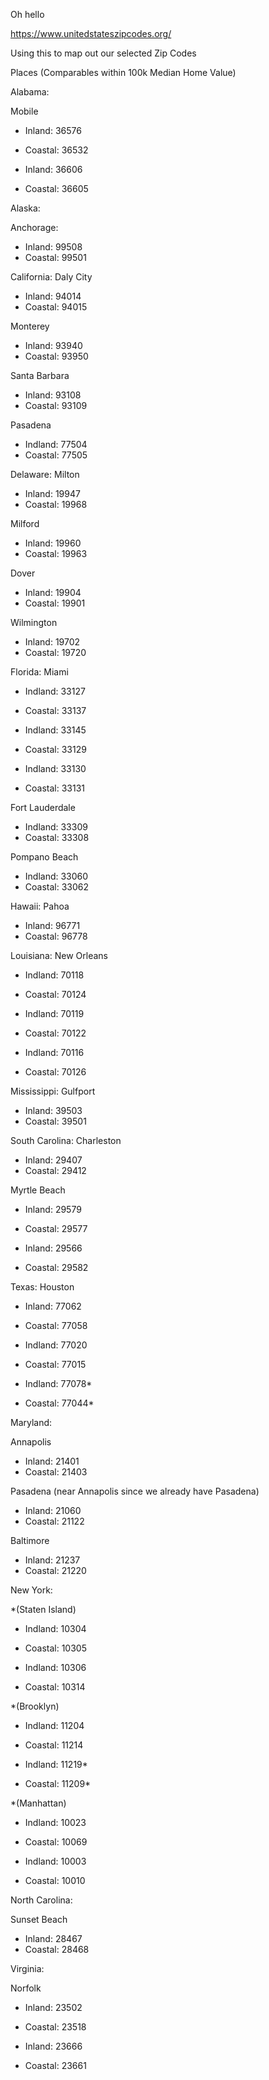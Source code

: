 Oh hello

https://www.unitedstateszipcodes.org/

Using this to map out our selected Zip Codes


Places (Comparables within 100k Median Home Value)

Alabama:

Mobile
- Inland: 36576
- Coastal: 36532

- Inland: 36606
- Coastal: 36605

Alaska:

Anchorage:
- Inland: 99508
- Coastal: 99501

California:
Daly City
- Inland: 94014
- Coastal: 94015

Monterey
- Inland: 93940
- Coastal: 93950

Santa Barbara

- Inland: 93108
- Coastal: 93109

Pasadena
- Indland: 77504
- Coastal: 77505


Delaware:
Milton
- Inland: 19947
- Coastal: 19968

Milford
- Inland: 19960
- Coastal: 19963

Dover
- Inland: 19904
- Coastal: 19901

Wilmington
- Inland: 19702
- Coastal: 19720



Florida:
Miami
- Indland: 33127
- Coastal: 33137

- Indland: 33145
- Coastal: 33129

- Indland: 33130
- Coastal: 33131

Fort Lauderdale
- Indland: 33309
- Coastal: 33308

Pompano Beach
- Indland: 33060
- Coastal: 33062


Hawaii:
Pahoa
- Inland: 96771
- Coastal: 96778




Louisiana:
New Orleans
- Indland: 70118
- Coastal: 70124

- Indland: 70119
- Coastal: 70122

- Indland: 70116
- Coastal: 70126


Mississippi:
Gulfport
- Inland: 39503
- Coastal: 39501






South Carolina:
Charleston
- Inland: 29407
- Coastal: 29412

Myrtle Beach
- Inland: 29579
- Coastal: 29577

- Inland: 29566
- Coastal: 29582






Texas:
Houston
- Inland: 77062
- Coastal: 77058

- Indland: 77020
- Coastal: 77015

- Indland: 77078*
- Coastal: 77044*

Maryland:

Annapolis
- Inland: 21401
- Coastal: 21403

Pasadena (near Annapolis since we already have Pasadena)
- Inland: 21060
- Coastal: 21122

Baltimore
- Inland: 21237
- Coastal: 21220


New York:

*(Staten Island)
- Indland: 10304
- Coastal: 10305

- Indland: 10306
- Coastal: 10314

*(Brooklyn)
- Indland: 11204
- Coastal: 11214

- Indland: 11219*
- Coastal: 11209*

*(Manhattan)
- Indland: 10023
- Coastal: 10069

- Indland: 10003
- Coastal: 10010


North Carolina:

Sunset Beach
- Inland: 28467
- Coastal: 28468


Virginia:

Norfolk
- Inland: 23502
- Coastal: 23518

- Inland: 23666
- Coastal: 23661




